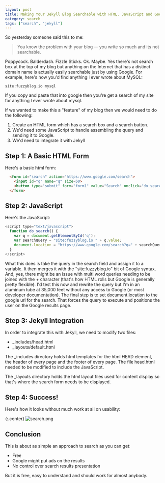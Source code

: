 ```yaml
---
layout: post
title: Making Your Jekyll Blog Searchable with HTML, JavaScript and Google
category: search
tags: ["search", "jekyll"]
---
```

So yesterday someone said this to me:

> You know the problem with your blog -- you write so much and its not searchable.  

Poppycock.  Balderdash.  Fizzle Sticks.  Ok. Maybe.  Yes there's not search box at the top of my blog but anything on the Internet that has a distinct domain name is actually easily searchable just by using Google.  For example, here's how you'd find anything I ever wrote about MySQL:

    site:fuzzyblog.io mysql

If you copy and paste that into google then you're get a search of my site for anything I ever wrote about mysql.  

If we wanted to make this a "feature" of my blog then we would need to do the following:

1. Create an HTML form which has a search box and a search button.
2. We'd need some JavaScript to handle assembling the query and sending it to Google.
3. We'd need to integrate it with Jekyll

## Step 1: A Basic HTML Form

Here's a basic html form:

```html
  <form id="search" action="https://www.google.com/search">
    <input id="q" name="q" size=50>
    <button type="submit" form="form1" value="Search" onclick="do_search();">Search</button>
  </form>
```

## Step 2: JavaScript

Here's the JavaScript:

```javascript
<script type="text/javascript">
  function do_search() {
    var q = document.getElementById('q');
    var searchQuery = "site:fuzzyblog.io " + q.value;
    document.location = "https://www.google.com/search?q=" + searchQuery;
  }
</script>
```

What this does is take the query in the search field and assign it to a variable.  It then merges it with the "site:fuzzyblog.io" bit of Google syntax.  And, yes, there might be an issue with multi word queries needing to be joined with the + character (that's how HTML rolls but Google is generally pretty flexible).  I'd test this now and rewrite the query but I'm in an aluminum tube at 35,000 feet without any access to Google (or most developer documentation). The final step is to set document.location to the google url for the search.  That forces the query to execute and positions the user on the Google results page.

## Step 3: Jekyll Integration

In order to integrate this with Jekyll, we need to modify two files:

* _includes/head.html
* _layouts/default.html

The _includes directory holds html templates for the html HEAD element, the header of every page and the footer of every page.  The file head.html needed to be modified to include the JavaScript.

The _layouts directory holds the html layout files used for content display so that's where the search form needs to be displayed.

## Step 4: Success!

Here's how it looks without much work at all on usability:

{:.center}
![search.png](/blog/assets/search.png)

## Conclusion

This is about as simple an approach to search as you can get:

* Free
* Google might put ads on the results
* No control over search results presentation

But it is free, easy to understand and should work for almost anybody.
